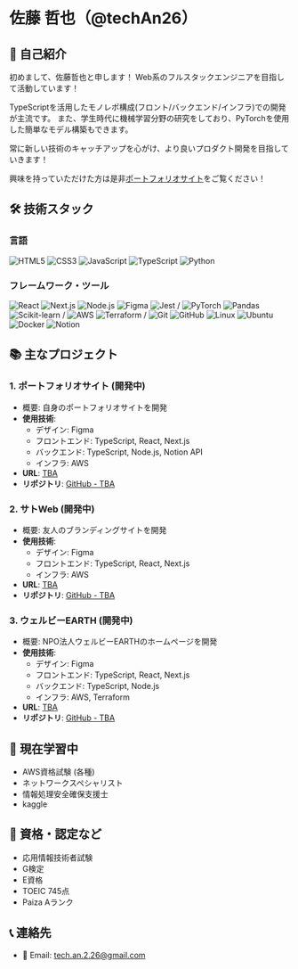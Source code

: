 # 佐藤 哲也（@techAn26）

## 👋 自己紹介
初めまして、佐藤哲也と申します！
Web系のフルスタックエンジニアを目指して活動しています！

TypeScriptを活用したモノレポ構成(フロント/バックエンド/インフラ)での開発が主流です。
また、学生時代に機械学習分野の研究をしており、PyTorchを使用した簡単なモデル構築もできます。

常に新しい技術のキャッチアップを心がけ、より良いプロダクト開発を目指していきます！

興味を持っていただけた方は是非[ポートフォリオサイト](https://tech-an-2-26.vercel.app/)をご覧ください！


## 🛠  技術スタック
### 言語
![HTML5](https://img.shields.io/badge/-HTML5-E34F26?style=flat-square&logo=html5&logoColor=white)
![CSS3](https://img.shields.io/badge/-CSS3-1572B6?style=flat-square&logo=css3&logoColor=white)
![JavaScript](https://img.shields.io/badge/-JavaScript-F7DF1E?style=flat-square&logo=javascript&logoColor=black)
![TypeScript](https://img.shields.io/badge/-TypeScript-3178C6?style=flat-square&logo=typescript&logoColor=white)
![Python](https://img.shields.io/badge/-Python-3776AB?style=flat-square&logo=python&logoColor=white)


### フレームワーク・ツール
![React](https://img.shields.io/badge/-React-61DAFB?style=flat-square&logo=react&logoColor=black)
![Next.js](https://img.shields.io/badge/-Next.js-000000?style=flat-square&logo=next.js&logoColor=white)
![Node.js](https://img.shields.io/badge/-Node.js-339933?style=flat-square&logo=node.js&logoColor=white)
![Figma](https://img.shields.io/badge/-Figma-F24E1E?style=flat-square&logo=figma&logoColor=white)
![Jest](https://img.shields.io/badge/-Jest-C21325?style=flat-square&logo=jest&logoColor=white)
/ ![PyTorch](https://img.shields.io/badge/-PyTorch-EE4C2C?style=flat-square&logo=pytorch&logoColor=white)
![Pandas](https://img.shields.io/badge/-Pandas-150458?style=flat-square&logo=pandas&logoColor=white)
![Scikit-learn](https://img.shields.io/badge/-Scikit--learn-F7901E?style=flat-square&logo=scikit-learn&logoColor=white)
/ ![AWS](https://img.shields.io/badge/AWS-232F3E?style=flat&logo=amazonwebservices&logoColor=white)
![Terraform](https://img.shields.io/badge/-Terraform-623CE4?style=flat-square&logo=terraform&logoColor=white)
/ ![Git](https://img.shields.io/badge/-Git-F05032?style=flat-square&logo=git&logoColor=white)
![GitHub](https://img.shields.io/badge/-GitHub-181717?style=flat-square&logo=github&logoColor=white)
![Linux](https://img.shields.io/badge/-Linux-FCC624?style=flat-square&logo=linux&logoColor=black)
![Ubuntu](https://img.shields.io/badge/-Ubuntu-E95420?style=flat-square&logo=ubuntu&logoColor=white)
![Docker](https://img.shields.io/badge/-Docker-2496ED?style=flat-square&logo=docker&logoColor=white)
![Notion](https://img.shields.io/badge/-Notion-000000?style=flat-square&logo=notion&logoColor=white)


## 📚 主なプロジェクト
### 1. ポートフォリオサイト (開発中)
- 概要: 自身のポートフォリオサイトを開発
- **使用技術**:
  - デザイン: Figma
  - フロントエンド: TypeScript, React, Next.js
  - バックエンド: TypeScript, Node.js, Notion API
  - インフラ: AWS
- **URL**: [TBA](-)
- **リポジトリ**: [GitHub - TBA](-)

### 2. サトWeb (開発中)
- 概要: 友人のブランディングサイトを開発
- **使用技術**:
  - デザイン: Figma
  - フロントエンド: TypeScript, React, Next.js
  - インフラ: AWS
- **URL**: [TBA](-)
- **リポジトリ**: [GitHub - TBA](-)

### 3. ウェルビーEARTH (開発中)
- 概要: NPO法人ウェルビーEARTHのホームページを開発
- **使用技術**:
  - デザイン: Figma
  - フロントエンド: TypeScript, React, Next.js
  - バックエンド: TypeScript, Node.js
  - インフラ: AWS, Terraform
- **URL**: [TBA](-)
- **リポジトリ**: [GitHub - TBA](-)

## 🌱 現在学習中
- AWS資格試験 (各種)
- ネットワークスペシャリスト
- 情報処理安全確保支援士
- kaggle

## 📑 資格・認定など
- 応用情報技術者試験
- G検定
- E資格
- TOEIC 745点
- Paiza Aランク

## 📞 連絡先
- 📧 Email: tech.an.2.26@gmail.com
